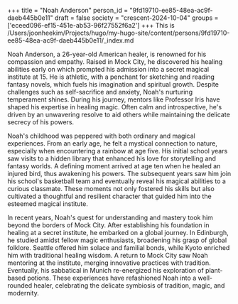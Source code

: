 +++
title = "Noah Anderson"
person_id = "9fd19710-ee85-48ea-ac9f-daeb445b0e11"
draft = false
society = "crescent-2024-10-04"
groups = ['eceed096-ef15-451e-ab53-96f27552f6a2']
+++
This is /Users/joonheekim/Projects/hugo/my-hugo-site/content/persons/9fd19710-ee85-48ea-ac9f-daeb445b0e11/_index.md

Noah Anderson, a 26-year-old American healer, is renowned for his compassion and empathy. Raised in Mock City, he discovered his healing abilities early on which prompted his admission into a secret magical institute at 15. He is athletic, with a penchant for sketching and reading fantasy novels, which fuels his imagination and spiritual growth. Despite challenges such as self-sacrifice and anxiety, Noah's nurturing temperament shines. During his journey, mentors like Professor Iris have shaped his expertise in healing magic. Often calm and introspective, he's driven by an unwavering resolve to aid others while maintaining the delicate secrecy of his powers.

Noah's childhood was peppered with both ordinary and magical experiences. From an early age, he felt a mystical connection to nature, especially when encountering a rainbow at age five. His initial school years saw visits to a hidden library that enhanced his love for storytelling and fantasy worlds. A defining moment arrived at age ten when he healed an injured bird, thus awakening his powers. The subsequent years saw him join his school's basketball team and eventually reveal his magical abilities to a curious classmate. These moments not only fostered his skills but also cultivated a thoughtful and resilient character that guided him into the esteemed magical institute.

In recent years, Noah's quest for understanding and mastery took him beyond the borders of Mock City. After establishing his foundation in healing at a secret institute, he embarked on a global journey. In Edinburgh, he studied amidst fellow magic enthusiasts, broadening his grasp of global folklore. Seattle offered him solace and familial bonds, while Kyoto enriched him with traditional healing wisdom. A return to Mock City saw Noah mentoring at the institute, merging innovative practices with tradition. Eventually, his sabbatical in Munich re-energized his exploration of plant-based potions. These experiences have refashioned Noah into a well-rounded healer, celebrating the delicate symbiosis of tradition, magic, and modernity.

